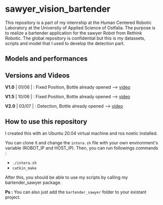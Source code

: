 # sawyer_vision_bartender

This repository is a part of my intenrship at the Human Centered Robotic Laboratory at the University of Applied Science of Ostfalia. The purpose is to realize a bartender application for the sawyer Robot from Rethink Robotic. The global repository is confidential but this is my datassets, scripts and model that I used to develop the detection part.

## Models and performances


## Versions and Videos

**V1.0** | 01/06 | : Fixed Position, Bottle already opened --> [video](https://youtu.be/lT4WaLM3AWw)

**V1.5** | 10/06 | : Fixed Position, Bottle already opened --> [video](https://youtu.be/lT4WaLM3AWw)

**V2.0** | 03/07 | : Detection, Bottle already opened --> [video](https://youtu.be/lT4WaLM3AWw)

## How to use this repository

I created this with an Ubuntu 20.04 virtual machine and ros noetic installed. 

You can clone it and change the `intera.sh` file with your own environment's variable (ROBOT_IP and HOST_IP). Then, you can run followings commands :
- `./intera.sh`
- `catkin_make`

After this, you should be able to use my scripts by calling my bartender_sawyer package.

**Ps :** You can also just add the `bartender_sawyer` folder to your existant project.
